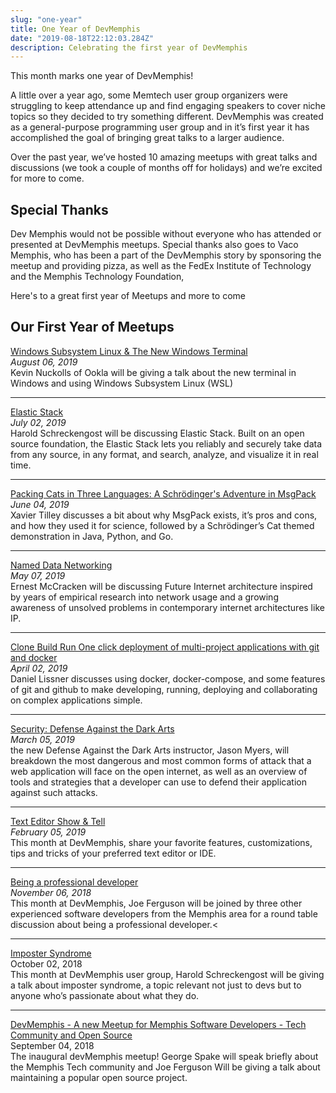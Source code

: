 ```yaml
---
slug: "one-year"
title: One Year of DevMemphis  
date: "2019-08-18T22:12:03.284Z"
description: Celebrating the first year of DevMemphis
---
```


This month marks one year of DevMemphis!

A little over a year ago, some Memtech user group organizers were struggling to keep attendance up and find engaging speakers to cover niche topics so they decided to try something different. DevMemphis was created as a general-purpose programming user group and in it’s first year it has accomplished the goal of bringing great talks to a larger audience.

Over the past year, we’ve hosted 10 amazing meetups with great talks and discussions (we took a couple of months off for holidays) and we’re excited for more to come.

## Special Thanks

Dev Memphis would not be possible without everyone who has attended or presented at DevMemphis meetups. Special thanks also goes to Vaco Memphis, who has been a part of the DevMemphis story by sponsoring the meetup and providing pizza, as well as the FedEx Institute of Technology and the Memphis Technology Foundation,

Here's to a great first year of Meetups and more to come

## Our First Year of Meetups  

[Windows Subsystem Linux &amp; The New Windows Terminal](https://devmemphis.org/meetups/2019-08-06-wsl-1-year/)  
*August 06, 2019*  
Kevin Nuckolls of Ookla will be giving a talk about the new terminal in Windows and using Windows Subsystem Linux (WSL)

---

[Elastic Stack](https://devmemphis.org/meetups/2019-07-02-elastic-stack/)  
*July 02, 2019*  
Harold Schreckengost will be discussing Elastic Stack. Built on an open source foundation, the Elastic Stack lets you reliably and securely take data from any source, in any format, and search, analyze, and visualize it in real time.

---

[Packing Cats in Three Languages: A Schrödinger's Adventure in MsgPack](https://devmemphis.org/meetups/2019-06-04-msgpack/)  
*June 04, 2019*  
Xavier Tilley discusses a bit about why MsgPack exists, it’s pros and cons, and how they used it for science, followed by a Schrödinger’s Cat themed demonstration in Java, Python, and Go.

---

[Named Data Networking](https://devmemphis.org/meetups/2019-05-07-ndn/)  
*May 07, 2019*  
Ernest McCracken will be discussing Future Internet architecture inspired by years of empirical research into network usage and a growing awareness of unsolved problems in contemporary internet architectures like IP.

---

[Clone Build Run One click deployment of multi-project applications with git and docker](https://devmemphis.org/meetups/2019-04-02-docker/)  
*April 02, 2019*  
Daniel Lissner discusses using docker, docker-compose, and some features of git and github to make developing, running, deploying and collaborating on complex applications simple.

---

[Security: Defense Against the Dark Arts](https://devmemphis.org/meetups/2019-03-05-security/)  
*March 05, 2019*  
the new Defense Against the Dark Arts instructor, Jason Myers, will breakdown the most dangerous and most common forms of attack that a web application will face on the open internet, as well as an overview of tools and strategies that a developer can use to defend their application against such attacks.

---

[Text Editor Show &amp; Tell](https://devmemphis.org/meetups/2019-02-05-text-editors/)  
*February 05, 2019*  
This month at DevMemphis, share your favorite features, customizations, tips and tricks of your preferred text editor or IDE.

---

[Being a professional developer](https://devmemphis.org/meetups/2018-11-06-professional-developer/)  
*November 06, 2018*  
This month at DevMemphis, Joe Ferguson will be joined by three other experienced software developers from the Memphis area for a round table discussion about being a professional developer.<

---

[Imposter Syndrome](https://devmemphis.org/meetups/2018-10-02-imposter-syndrome/)  
October 02, 2018  
This month at DevMemphis user group, Harold Schreckengost will be giving a talk about imposter syndrome, a topic relevant not just to devs but to anyone who’s passionate about what they do.

---

[DevMemphis - A new Meetup for Memphis Software Developers - Tech Community and Open Source](https://devmemphis.org/meetups/2018-09-04-open-source/)  
September 04, 2018  
The inaugural devMemphis meetup! George Spake will speak briefly about the Memphis Tech community and Joe Ferguson Will be giving a talk about maintaining a popular open source project.
